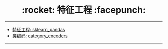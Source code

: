 <h1 align = "center">:rocket: 特征工程 :facepunch:</h1>

---
- [特征工程: sklearn_pandas][1]
- [类编码][2]: [category_encoders][3]

















---
[1]: http://nbviewer.jupyter.org/github/Jie-Yuan/2_DataMining/blob/master/2_DataPreprocessing/sklearn_pandas.ipynb
[2]: http://contrib.scikit-learn.org/categorical-encoding/backward_difference.html
[3]: https://github.com/scikit-learn-contrib/categorical-encoding

